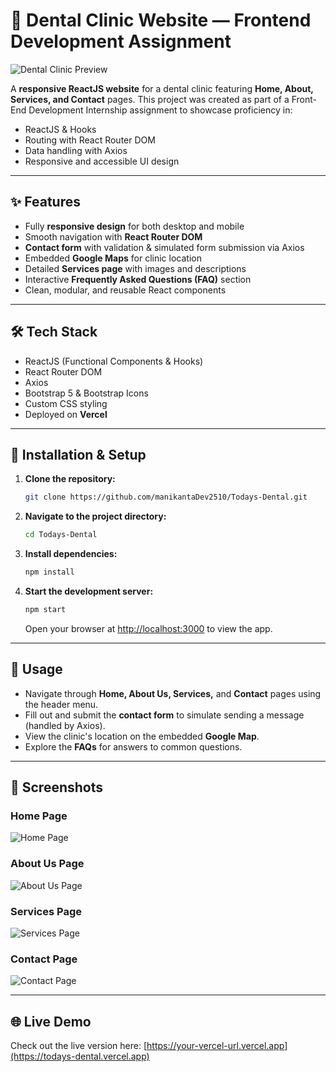 
# 🦷 Dental Clinic Website — Frontend Development Assignment

![Dental Clinic Preview](https://github.com/user-attachments/assets/c9a7b266-d684-4b1a-8ab1-b0cad166f934)

A **responsive ReactJS website** for a dental clinic featuring **Home, About, Services, and Contact** pages.
This project was created as part of a Front-End Development Internship assignment to showcase proficiency in:

* ReactJS & Hooks
* Routing with React Router DOM
* Data handling with Axios
* Responsive and accessible UI design

---

## ✨ Features

* Fully **responsive design** for both desktop and mobile
* Smooth navigation with **React Router DOM**
* **Contact form** with validation & simulated form submission via Axios
* Embedded **Google Maps** for clinic location
* Detailed **Services page** with images and descriptions
* Interactive **Frequently Asked Questions (FAQ)** section
* Clean, modular, and reusable React components

---

## 🛠️ Tech Stack

* ReactJS (Functional Components & Hooks)
* React Router DOM
* Axios
* Bootstrap 5 & Bootstrap Icons
* Custom CSS styling
* Deployed on **Vercel**

---

## 🚀 Installation & Setup

1. **Clone the repository:**

   ```bash
   git clone https://github.com/manikantaDev2510/Todays-Dental.git
   ```
2. **Navigate to the project directory:**

   ```bash
   cd Todays-Dental
   ```
3. **Install dependencies:**

   ```bash
   npm install
   ```
4. **Start the development server:**

   ```bash
   npm start
   ```

   Open your browser at [http://localhost:3000](http://localhost:3000) to view the app.

---

## 📖 Usage

* Navigate through **Home, About Us, Services,** and **Contact** pages using the header menu.
* Fill out and submit the **contact form** to simulate sending a message (handled by Axios).
* View the clinic's location on the embedded **Google Map**.
* Explore the **FAQs** for answers to common questions.

---

## 📸 Screenshots

### Home Page

![Home Page](./screenshots/home-page.png)

### About Us Page

![About Us Page](./screenshots/about-us.png)

### Services Page

![Services Page](./screenshots/services-page.png)

### Contact Page

![Contact Page](./screenshots/contact-page.png)

---

## 🌐 Live Demo

Check out the live version here: [https://your-vercel-url.vercel.app](https://todays-dental.vercel.app)



